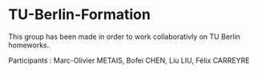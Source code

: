 # TU-Berlin-Formation

This group has been made in order to work collaborativly on TU Berlin homeworks. 

Participants : Marc-Olivier METAIS, Bofei CHEN, Liu LIU, Félix CARREYRE
